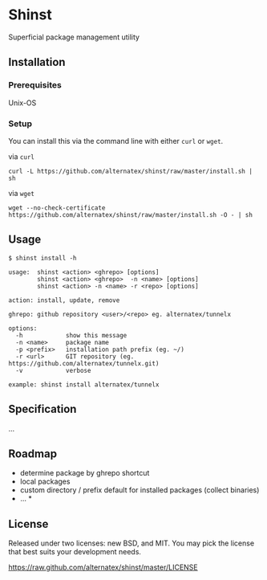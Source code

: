 Shinst
=============

Superficial package management utility

Installation
------------

### Prerequisites

Unix-OS

### Setup

You can install this via the command line with either `curl` or `wget`.

via `curl`

`curl -L https://github.com/alternatex/shinst/raw/master/install.sh | sh`

via `wget`

`wget --no-check-certificate https://github.com/alternatex/shinst/raw/master/install.sh -O - | sh`

Usage
-------------

```shell
$ shinst install -h

usage: 	shinst <action> <ghrepo> [options]
        shinst <action> <ghrepo>  -n <name> [options]
        shinst <action> -n <name> -r <repo> [options]

action: install, update, remove

ghrepo: github repository <user>/<repo> eg. alternatex/tunnelx

options:
  -h            show this message        
  -n <name>     package name
  -p <prefix>   installation path prefix (eg. ~/)
  -r <url>      GIT repository (eg. https://github.com/alternatex/tunnelx.git)
  -v            verbose

example: shinst install alternatex/tunnelx

```

Specification
-------------
...

Roadmap
-------------
- determine package by ghrepo shortcut
- local packages 
- custom directory / prefix default for installed packages (collect binaries)
- ... *

License
-------------
Released under two licenses: new BSD, and MIT. You may pick the
license that best suits your development needs.

https://raw.github.com/alternatex/shinst/master/LICENSE